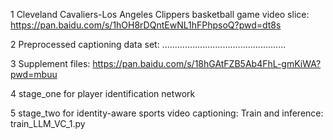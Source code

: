 1 Cleveland Cavaliers-Los Angeles Clippers basketball game video slice:
https://pan.baidu.com/s/1hOH8rDQntEwNL1hFPhpsoQ?pwd=dt8s 

2 Preprocessed captioning data set:
.................................................

3 Supplement files:
https://pan.baidu.com/s/18hGAtFZB5Ab4FhL-gmKiWA?pwd=mbuu

4 stage_one for player identification network

5 stage_two for identity-aware sports video captioning:
  Train and inference:   train_LLM_VC_1.py
